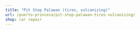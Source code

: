 ```yaml
---
title: "Pit Stop Palawan (tires, vulcanizing)"
url: /puerto-princesa/pit-stop-palawan-tires-vulcanizing/
shop: car repair
---
```

